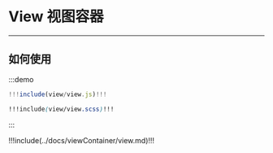 # View 视图容器

----

## 如何使用

:::demo
```jsx
!!!include(view/view.js)!!!
```

```scss
!!!include(view/view.scss)!!!
```
:::

!!!include(../docs/viewContainer/view.md)!!!